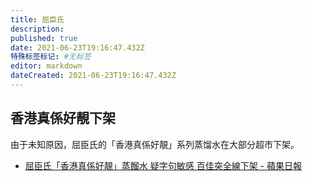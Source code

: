 ```yaml
---
title: 屈臣氏
description:
published: true
date: 2021-06-23T19:16:47.432Z
特殊标签标记: #无标签
editor: markdown
dateCreated: 2021-06-23T19:16:47.432Z
---
```


## 香港真係好靚下架

由于未知原因，屈臣氏的「香港真係好靚」系列蒸馏水在大部分超市下架。

+ [屈臣氏「香港真係好靚」蒸餾水 疑字句敏感 百佳突全線下架 - 蘋果日報](https://web.archive.org/web/20210623110621/https://hk.appledaily.com/breaking/20210619/NKFZMAHLIZFIXBDDLPF2CDGOYI/)
